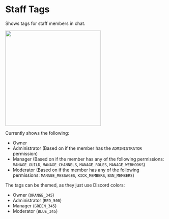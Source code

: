 # Staff Tags

Shows tags for staff members in chat.

<img src="preview.png" width="300">

Currently shows the following:

- Owner
- Administrator (Based on if the member has the `ADMINISTRATOR` permission)
- Manager (Based on if the member has any of the following permissions: `MANAGE_GUILD`, `MANAGE_CHANNELS`, `MANAGE_ROLES`, `MANAGE_WEBHOOKS`)
- Moderator (Based on if the member has any of the following permissions: `MANAGE_MESSAGES`, `KICK_MEMBERS`, `BAN_MEMBERS`)

The tags can be themed, as they just use Discord colors:

- Owner (`ORANGE_345`)
- Administrator (`RED_500`)
- Manager (`GREEN_345`)
- Moderator (`BLUE_345`)
